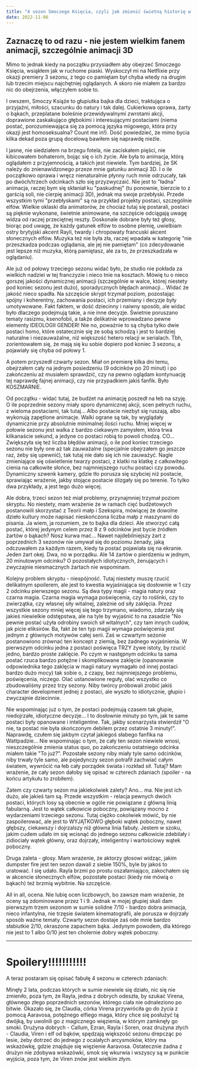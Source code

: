 ```yaml
---
title: "4 sezon Smoczego Księcia, czyli jak zmienić świetną historię w meh"
date: 2022-11-06
---
```

## Zaznaczę to od razu - nie jestem wielkim fanem animacji, szczególnie animacji 3D
Mimo to jednak kiedy na początku przysiadłem aby obejrzeć Smoczego Księcia, wsiąkłem jak w ruchome piaski. Wyskoczył mi na Netflixie przy okazji premiery 3 sezonu, z tego co pamiętam był chyba wtedy na drugim lub trzecim miejscu najchętniej oglądanych. A skoro nie miałem za bardzo nic do obejrzenia, włączyłem sobie to.

I owszem, Smoczy Książe to głupiutka bajka dla dzieci, traktująca o przyjaźni, miłości, szacunku do natury i tak dalej. Cukierkowa oprawa, żarty o bąkach, przeplatane boleśnie przewidywalnymi zwrotami akcji, doprawione zaskakująco głębokimi i interesującymi postaciami (niema postać, porozumiewająca się za pomocą języka migowego, która przy okazji jest homoseksualna? Count me in!). Dość powiedzieć, że mimo bycia kilka dekad poza grupą docelową bawiłem się naprawdę nieźle. 

I jasne, nie siedziałem na brzegu fotela, nie zaciskałem pięści, nie kibicowałem bohaterom, bojąc się o ich życie. Ale była to animacja, którą oglądałem z przyjemnością, a takich jest niewiele. Tym bardziej, że SK należy do znienawidzonego przeze mnie gatunku animacji 3D. I o ile początkowo oprawa i wręcz nienaturalnie płynny ruch mnie odrzucały, tak po dwóch/trzech odcinkach szło się przyzwyczaić. Nie jest to "ładna" animacja, raczej bym się skłaniał ku "paskudnej" (tu ponownie, bierzcie to z garścią soli, nie cierpię animacji 3D), jednak ma swoje przebłyski. Przede wszystkim tymi "przebłyskami" są na przykład projekty postaci, szczególnie elfów. Wielkie oklaski dla animatorów, że chociaż tutaj się postarali, postaci są pięknie wykonane, świetnie animowane, na szczęście odciągają uwagę widza od raczej przeciętnej reszty. Doskonale dobrane były też głosy, biorąc pod uwagę, że każdy gatunek elfów to osobne plemię, uwielbiam ostry brytyjski akcent Rayli, twardy i chropowaty francuski akcent słonecznych elfów. Muzyka też nie była zła, raczej wpadała w kategorię "nie przeszkadza podczas oglądania, ale jej nie pamiętam" (co zdecydowanie jest lepsze niż muzyka, którą pamiętasz, ale za to, że przeszkadzała w oglądaniu).

Ale już od połowy trzeciego sezonu widać było, że studio nie pokłada za wielkich nadziei w tej franczyzie i nieco tnie na kosztach. Mówię tu o nieco gorszej jakości dynamicznej animacji (szczególnie w walce, której niestety pod koniec sezonu jest dużo), sporadycznych błędach animacji... Widać że jakość nieco spadła. Na szczęście skrypt trzymał poziom, pozostając spójny i koherentny, zachowania postaci, ich przemiany i decyzje były umotywowane. Fakt faktem, w dość dziecinny i naiwny sposób, ale widać było dlaczego podejmują takie, a nie inne decyzje. Świetnie poruszano tematy rasizmu, ksenofobii, a także delikatnie wprowadzano pewne elementy IDEOLOGII GENDER! Nie no, poważnie to są chyba tylko dwie postaci homo, które ostatecznie się ze sobą schodzą i jest to bardziej naturalne i niezauważalne, niż większość hetero relacji w serialach. Tbh, zorientowałem się, że mają się ku sobie dopiero pod koniec 3 sezonu, a pojawiały się chyba od połowy 1.

A potem przyszedł czwarty sezon. Miał on premierę kilka dni temu, obejrzałem cały na jednym posiedzeniu (9 odcinków po 20 minut) i po zakończeniu aż musiałem sprawdzić, czy na pewno oglądam kontynuację tej naprawdę fajnej animacji, czy nie przypadkiem jakiś fanfik. Było KOSZMARNIE.

Od początku - widać tutaj, że budżet na animację poszedł na łeb na szyję. O ile poprzednie sezony miały sporo dynamicznej akcji, scen pełnych ruchu, z wieloma postaciami, tak tutaj... Albo postacie niezbyt się ruszają, albo wykonują zapętlone animacje. Walki ograne są tak, by wyglądały dynamicznie przy absolutnie minimalnej ilości ruchu. Mniej więcej w połowie sezonu jest walka z bardzo ciekawym zamysłem, która trwa kilkanaście sekund, a jedyne co postaci robią to powoli chodzą. CO... Zwiększyła się też liczba błędów animacji, o ile pod koniec trzeciego sezonu nie były one aż tak zauważalne (specjalnie obejrzałem go jeszcze raz, żeby się upewnić), tak tutaj nie dało się ich nie zauważyć. Nagle zmieniające się oświetlenie twarzy postaci, z klatki na klatkę z całkowitego cienia na całkowite słońce, bez najmniejszego ruchu postaci czy powodu. Dynamiczny szwenk kamery, gdzie tło porusza się szybciej niż postacie, sprawiając wrażenie, jakby stojące postacie ślizgały się po terenie. To tylko dwa przykłady, a jest tego dużo więcej.

Ale dobra, trzeci sezon też miał problemy, przynajmniej trzymał poziom skryptu. No niestety, mam wrażenie że w ramach cięć budżetowych postanowili skorzystać z Teorii małp i Szekspira, mówiącej że dowolne dzieło kultury może napisać nieskończona liczba małp z maszynami do pisania. Ja wiem, ja rozumiem, ze to bajka dla dzieci. Ale stworzyć całą postać, której jedynym celem przez 8 z 9 odcinków jest bycie źródłem żartów o bąkach? Nosz kurwa mać... Nawet najdebilniejszy żart z poprzednich 3 sezonów nie umywał się do poziomu żenady, jaką odczuwałem za każdym razem, kiedy ta postać pojawiała się na ekranie. Jeden żart okej. Dwa, no w porządku. Ale 14 żartów o pierdzeniu w jednym, 20 minutowym odcinku? O pozostałych idiotycznych, żenujących i zwyczajnie niesmacznych żartach nie wspominam.

Kolejny problem skryptu - niespójność. Tutaj niestety muszę rzucić delikatnym spoilerem, ale jest to kwestia wyjaśniająca się dosłownie w 1 czy 2 odcinku pierwszego sezonu. Są dwa typy magii - magia natury oraz czarna magia. Czarna magia wymaga poświęcenia, czy to roślinki, czy to zwierzątka, czy własnej siły witalnej, zależnie od siły zaklęcia. Przez wszystkie sezony mniej więcej się tego trzymano, wiadomo, zdarzały się jakieś niewielkie odstępstwa, ale na tyle by wyjaśnić to na zasadzie "No pewnie postać użyła odrobiny swoich sił witalnych", czy tam innych cudów, jak picie eliksirów. Ba, fakt że ten typ magii wymaga poświęcenia jest jednym z głównych motywów całej serii. Zaś w czwartym sezonie postanowiono zrównać ten koncept z ziemią, bez żadnego wyjaśnienia. W pierwszym odcinku jedna z postaci poświęca TRZY żywe istoty, by rzucić jedno, bardzo proste zaklęcie. Po czym w następnym odcinku ta sama postać rzuca bardzo potężne i skomplikowane zaklęcie (opanowanie odpowiednika tego zaklęcia w magii natury wymagało od innej postaci bardzo dużo mocy) tak sobie o, z czapy, bez najmniejszego problemu, poświęcenia, niczego. Olać ustanowione reguły, olać wszystko co zbudowaliśmy przez trzy sezony. Niby twórcy próbowali zrobić jakiś character development jednej z postaci, ale wyszło to idiotycznie, głupio i zwyczajnie dziecinnie.

Nie wspominając już o tym, że postaci podejmują czasem tak głupie, niedojrzałe, idiotyczne decyzje... I to dosłownie minuty po tym, jak te same postaci były opanowane i inteligentne. Tak, jakby scenarzysta stwierdził "O nie, ta postać nie była skończonym debilem przez ostatnie 3 minuty!". Naprawdę, czułem się jakbym czytał jakiegoś słabego fanfika na Wattpadzie... Nie wspominając o tym, że cały ten sezon niewiele wnosi, nieszczególnie zmienia status quo, po zakończeniu ostatniego odcinka miałem takie "To już?". Pozostałe sezony niby miały tyle samo odcinków, niby trwały tyle samo, ale pojedynczy sezon potrafił zachwiać całym światem, wywrócić na łeb cały porządek świata i rozkład sił. Tutaj? Mam wrażenie, że cały sezon dałoby się opisać w czterech zdaniach (spoiler - na końcu artykułu to zrobiłem).

Zatem czy czwarty sezon ma jakiekolwiek zalety? Ano... ma. Nie jest ich dużo, ale jakieś tam są. Przede wszystkim - relacja pewnych dwóch postaci, których losy są obecnie w ogóle nie powiązane z główną linią fabularną. Jest to wątek całkowicie poboczny, powiązany mocno z wydarzeniami trzeciego sezonu. Tutaj ciężko cokolwiek mówić, by nie zaspoilerować, ale jest to WYJĄTKOWO głęboki wątek poboczny, nawet głębszy, ciekawszy i dojrzalszy niż główna linia fabuły. Jestem w szoku, jakim cudem udało im się wcisnąć do jednego sezonu całkowicie zdebilały i zidiociały wątek główny, oraz dojrzały, inteligentny i wartościowy wątek poboczny.

Druga zaleta - głosy. Mam wrażenie, że aktorzy głosowi widząc, jakim dumpster fire jest ten sezon dawali z siebie 150%, byle by jakoś to uratować. I się udało. Rayla brzmi po prostu oszałamiająco, zakochałem się w akcencie słonecznych elfów, pozostałe postaci (kiedy nie mówią o bąkach) też brzmią wybitnie. Na szczęście.

All in all, ocena. Nie lubię ocen liczbowych, bo zawsze mam wrażenie, że oceny są zdominowane przez 1 i 9. Jednak w mojej głupiej skali dam pierwszym trzem sezonom w sumie solidne 7/10 - bardzo dobra animacja, nieco infantylna, nie trzęsie światem kinematografii, ale porusza w dojrzały sposób ważne tematy. Czwarty sezon dostaje zaś ode mnie bardzo słabiutkie 2/10, okraszone zapachem bąka. Jedynym powodem, dla którego nie jest to 1 albo 0/10 jest ten cholernie dobry wątek poboczny.

---
# Spoilery!!!!!!!!!!!
A teraz postaram się opisać fabułę 4 sezonu w czterech zdaniach:

Minęły 2 lata, podczas których w sumie niewiele się działo, nic się nie zmieniło, poza tym, że Rayla, jedna z dobrych odeszła, by szukać Virena, głównego złego poprzednich sezonów, którego ciała nie odnaleziono po bitwie. Okazało się, że Claudia, córka Virena przywróciła go do życia z pomocą Aaravosa, potężnego elfiego maga, który chce się posłużyć tą dwójką, by uwolnili go z magicznego więzienia, w którym zamknęły go smoki. Drużyna dobrych - Callum, Ezran, Rayla i Soren, oraz drużyna złych - Claudia, Viren i elf od bąków, spędzają większość sezonu drepcząc po lesie, żeby dotrzeć do jednego z ocalałych arcysmoków, który ma wskazówkę, gdzie znajduje się więzienie Aaravosa. Ostatecznie żadna z drużyn nie zdobywa wskazówki, smok się wkurwia i wszyscy są w punkcie wyjścia, poza tym, że Viren znów jest wielkim złym.
